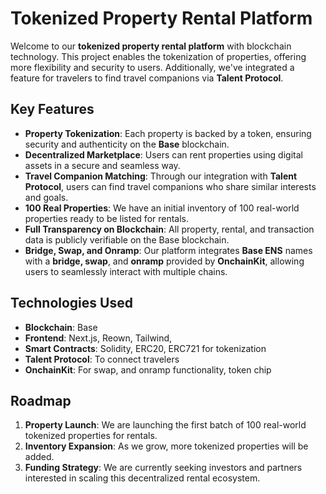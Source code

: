 # Tokenized Property Rental Platform

Welcome to our **tokenized property rental platform** with blockchain technology. This project enables the tokenization of properties, offering more flexibility and security to users. Additionally, we've integrated a feature for travelers to find travel companions via **Talent Protocol**.

## Key Features

- **Property Tokenization**: Each property is backed by a token, ensuring security and authenticity on the **Base** blockchain.
- **Decentralized Marketplace**: Users can rent properties using digital assets in a secure and seamless way.
- **Travel Companion Matching**: Through our integration with **Talent Protocol**, users can find travel companions who share similar interests and goals.
- **100 Real Properties**: We have an initial inventory of 100 real-world properties ready to be listed for rentals.
- **Full Transparency on Blockchain**: All property, rental, and transaction data is publicly verifiable on the Base blockchain.
- **Bridge, Swap, and Onramp**: Our platform integrates **Base ENS** names with a **bridge, swap**, and **onramp** provided by **OnchainKit**, allowing users to seamlessly interact with multiple chains.

## Technologies Used

- **Blockchain**: Base
- **Frontend**: Next.js, Reown, Tailwind, 
- **Smart Contracts**: Solidity, ERC20, ERC721 for tokenization
- **Talent Protocol**: To connect travelers
- **OnchainKit**: For swap, and onramp functionality, token chip

## Roadmap

1. **Property Launch**: We are launching the first batch of 100 real-world tokenized properties for rentals.
2. **Inventory Expansion**: As we grow, more tokenized properties will be added.
3. **Funding Strategy**: We are currently seeking investors and partners interested in scaling this decentralized rental ecosystem.
